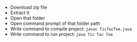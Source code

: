 - Download zip file
- Extract it
- Open that folder
- Open command prompt of that folder path
- Write command to compile project: `javac TicTacToe.java`
- Write command to run project: `java Tic Tac Toe`
